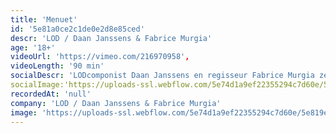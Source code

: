 ```yaml
---
title: 'Menuet'
id: '5e81a0ce2c1de0e2d8e85ced'
descr: 'LOD / Daan Janssens & Fabrice Murgia'
age: '18+'
videoUrl: 'https://vimeo.com/216970958',
videoLength: '90 min'
socialDescr: 'LODcomponist Daan Janssens en regisseur Fabrice Murgia zetten hun tanden in de existentiële thema’s van Louis Paul Boons roman. De eenvoudige feiten worden drie maal na elkaar gepresenteerd, telkens door de ogen van een ander personage. De banale situatie krijgt hierdoor een tragische gelaagdheid. Eenzaamheid, schaamte en seksuele drift vormen de basis voor de 3D-visie op de mens die hier wordt getoond. Menuet schetst het portret van eenzame mensen die zweven tussen het normale en het abnormale, tussen zeggen en zwijgen. Daan Janssens en Fabrice Murgia gaan op zoek naar die spanning, in de overtuiging dat in die tussenzone het echte leven ligt.'
socialImage:'https://uploads-ssl.webflow.com/5e74d1a9ef22355294c7d60e/5e819e9be5593de53e3f8496_LOD_Menuet%20(c)%20Kurt%20Van%20der%20Elst_web.jpg'
recordedAt: 'null'
company: 'LOD / Daan Janssens & Fabrice Murgia'
image: 'https://uploads-ssl.webflow.com/5e74d1a9ef22355294c7d60e/5e819e9be5593de53e3f8496_LOD_Menuet%20(c)%20Kurt%20Van%20der%20Elst_web.jpg'
---
```

